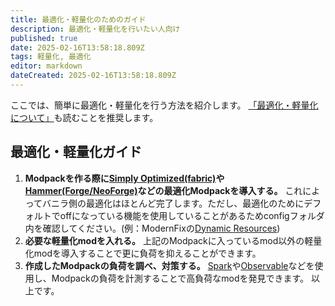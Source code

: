 ```yaml
---
title: 最適化・軽量化のためのガイド
description: 最適化・軽量化を行いたい人向け
published: true
date: 2025-02-16T13:58:18.809Z
tags: 軽量化, 最適化
editor: markdown
dateCreated: 2025-02-16T13:58:18.809Z
---
```



ここでは、簡単に最適化・軽量化を行う方法を紹介します。
[「最適化・軽量化について」](/modpack/optimization)も読むことを推奨します。 
## 最適化・軽量化ガイド
1. **Modpackを作る際に[Simply Optimized(fabric)](https://modrinth.com/modpack/sop)や[Hammer(Forge/NeoForge)](https://modrinth.com/modpack/hammer)などの最適化Modpackを導入する。** これによってバニラ側の最適化はほとんど完了します。ただし、最適化のためにデフォルトでoffになっている機能を使用していることがあるためconfigフォルダ内を確認してください。(例：ModernFixの[Dynamic Resources](https://github.com/embeddedt/ModernFix/wiki/Dynamic-Resources-FAQ))
1. **必要な軽量化modを入れる。** 上記のModpackに入っているmod以外の軽量化modを導入することで更に負荷を抑えることができます。
1. **作成したModpackの負荷を調べ、対策する。** [Spark](https://modrinth.com/mod/spark)や[Observable](https://modrinth.com/mod/observable)などを使用し、Modpackの負荷を計測することで高負荷なmodを発見できます。
以上です。